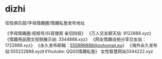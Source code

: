# dizhi
任性俱乐部/字母情趣圈/情趣私塾发布地址

《字母情趣圈:视频号/抖音搜索 亲切四叔》
《万人交友聊天站: 9122888.xyz》
《情趣用品图文视频展示站: 3344888.xyz》
《网友情趣自拍分享交友站：1722888.xyz》 
《永久发布邮箱：555RRR888@zohomail.eu》
《海外永久发布站:555222888.xyz》
《Youtube: QQSS情趣私塾》
女性智慧网站3344222.xyz
